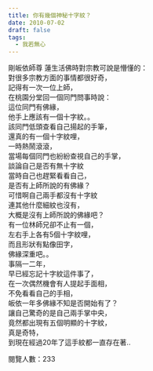 ```yaml
---
title: 你有幾個神秘十字紋？
date: 2010-07-02
draft: false
tags:
  - 我若無心
---
```

剛皈依師尊 蓮生活佛時對宗教可說是懵懂的：  
對很多宗教方面的事情都很好奇，  
記得有一次一位上師，  
在桃園分堂回一個同門問事時說：  
這位同門有佛緣，  
他手上應該有一個十字紋。。  
該同門低頭查看自己揚起的手筆，  
還真的有一個十字紋哩，  
一時熱鬧滾滾，  
當場每個同門也紛紛查視自己的手掌，  
談論自己是否有無十字紋  
當時自己也趕緊看看自己，  
是否有上師所說的有佛緣？  
可惜啊自己兩手都沒有十字紋  
連其他什麼細紋也沒有，  
大概是沒有上師所說的佛緣吧？  
有一位林師兄卻不止有一個，  
左右手上各有5個十字紋哩，  
而且形狀有點像田字，  
佛緣深重吧。。  
事隔一二年，  
早已經忘記十字紋這件事了，  
在一次偶然機會有人提起手面相，  
不免看看自己的手相，  
皈依一年多佛緣不知是否開始有了？  
讓自己驚奇的是自己兩手掌中央，  
竟然都出現有五個明顯的十字紋，  
真是奇特，  
到現在經過20年了這手紋都一直存在著..  

閱覽人數：233